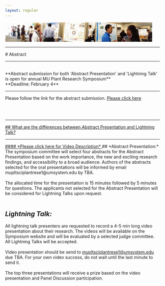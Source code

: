 ```yaml
---
layout: regular
---
```

<img src="/posterview.jpg" style="max-width:95%"/>
<hr style="clear: both;" />
# Abstract
<hr style="clear: both;" />
<br/>
**Abstract submission for both 'Abstract Presentation' and 'Lightning Talk' is open for annual MU Plant Research Symposium** <br/>
**Deadline: February 4**
<hr style="clear: both;" />
Please follow the link for the abstract submission. <a
href="https://docs.google.com/forms/d/1j5pdv9IfjmuOmAftuR7fHvTMURaFxtlUvaNsNhovRK0/edit" target="_blank"> Please click here
                                                      
<br/><br/>

<hr style="clear: both;" />
## What are the differences between Abstract Presentation and Lightning Talk?
<hr style="clear: both;" />
#### <a href="https://youtu.be/DTVKvruJzdM" target="_blank"> *Please click here for Video Description* </a>
## *Abstract Presentation:*
The symposium committee will select four abstracts for the Abstract Presentation based on the work importance, the new and exciting research findings, and accessibility to a broad audience. Authors of the abstracts selected for the oral presentations will be informed by email mupltsciplantrese1@umsystem.edu by TBA.
<br/><br/>
The allocated time for the presentation is 15 minutes followed by 5 minutes for questions. The applicants not selected for the Abstract Presentation will be considered for Lightning Talks upon request.
<br/><br/>

## *Lightning Talk:*
All lightning talk presenters are requested to record a 4-5 min long video presentation about their research. The videos will be available on the Symposium website and will be evaluated by a selected judge committee. All Lightning Talks will be accepted.
<br/><br/>
Video presentation should be send to mupltsciplantrese1@umsystem.edu due TBA</a>. For your own video success, do not wait until the last minute to send it.
<br/><br/>
The top three presentations will receive a prize based on the video presentation and Panel Discussion participation.
